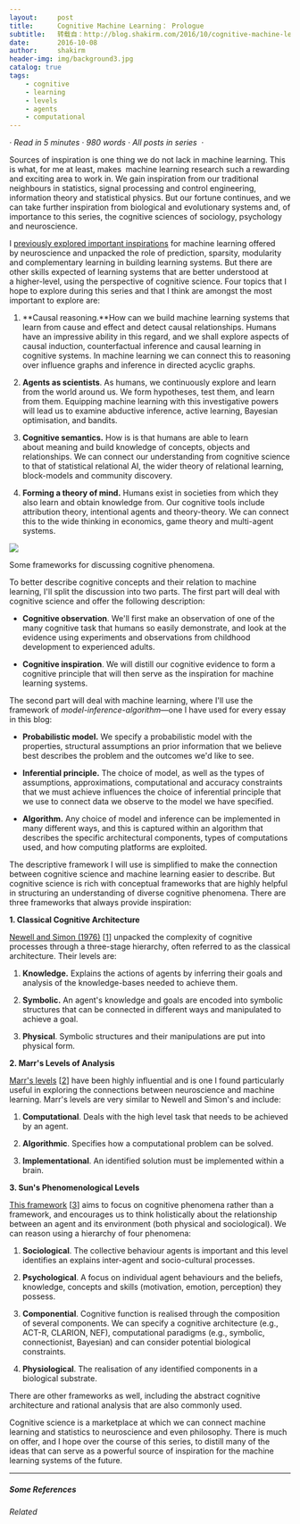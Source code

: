 ```yaml
---
layout:     post
title:      Cognitive Machine Learning： Prologue
subtitle:   转载自：http://blog.shakirm.com/2016/10/cognitive-machine-learning-prologue/
date:       2016-10-08
author:     shakirm
header-img: img/background3.jpg
catalog: true
tags:
    - cognitive
    - learning
    - levels
    - agents
    - computational
---
```


*· Read in 5 minutes · 980 words · All posts in series  ·*

Sources of inspiration is one thing we do not lack in machine learning. This is what, for me at least, makes  machine learning research such a rewarding and exciting area to work in. We gain inspiration from our traditional neighbours in statistics, signal processing and control engineering, information theory and statistical physics. But our fortune continues, and we can take further inspiration from biological and evolutionary systems and, of importance to this series, the cognitive sciences of sociology, psychology and neuroscience.

I [previously explored important inspirations](http://blog.shakirm.com/learning-in-brain-and-machines) for machine learning offered by neuroscience and unpacked the role of prediction, sparsity, modularity and complementary learning in building learning systems. But there are other skills expected of learning systems that are better understood at a higher-level, using the perspective of cognitive science. Four topics that I hope to explore during this series and that I think are amongst the most important to explore are:

1. **Causal reasoning.**How can we build machine learning systems that learn from cause and effect and detect causal relationships. Humans have an impressive ability in this regard, and we shall explore aspects of causal induction, counterfactual inference and causal learning in cognitive systems. In machine learning we can connect this to reasoning over influence graphs and inference in directed acyclic graphs.

1. **Agents as scientists**. As humans, we continuously explore and learn from the world around us. We form hypotheses, test them, and learn from them. Equipping machine learning with this investigative powers will lead us to examine abductive inference, active learning, Bayesian optimisation, and bandits.

1. **Cognitive semantics.** How is is that humans are able to learn about meaning and build knowledge of concepts, objects and relationships. We can connect our understanding from cognitive science to that of statistical relational AI, the wider theory of relational learning, block-models and community discovery.

1. **Forming a theory of mind.** Humans exist in societies from which they also learn and obtain knowledge from. Our cognitive tools include attribution theory, intentional agents and theory-theory. We can connect this to the wide thinking in economics, game theory and multi-agent systems.

![](http://blog.shakirm.com/wp-content/uploads/2016/09/levels.png)


Some frameworks for discussing cognitive phenomena.

To better describe cognitive concepts and their relation to machine learning, I'll split the discussion into two parts. The first part will deal with cognitive science and offer the following description:

- **Cognitive observation**. We'll first make an observation of one of the many cognitive task that humans so easily demonstrate, and look at the evidence using experiments and observations from childhood development to experienced adults.

- **Cognitive inspiration**. We will distill our cognitive evidence to form a cognitive principle that will then serve as the inspiration for machine learning systems.


The second part will deal with machine learning, where I'll use the framework of *model-inference-algorithm*—one I have used for every essay in this blog:

- **Probabilistic model.** We specify a probabilistic model with the properties, structural assumptions an prior information that we believe best describes the problem and the outcomes we'd like to see.

- **Inferential principle.** The choice of model, as well as the types of assumptions, approximations, computational and accuracy constraints that we must achieve influences the choice of inferential principle that we use to connect data we observe to the model we have specified.

- **Algorithm.** Any choice of model and inference can be implemented in many different ways, and this is captured within an algorithm that describes the specific architectural components, types of computations used, and how computing platforms are exploited.


The descriptive framework I will use is simplified to make the connection between cognitive science and machine learning easier to describe. But cognitive science is rich with conceptual frameworks that are highly helpful in structuring an understanding of diverse cognitive phenomena. There are three frameworks that always provide inspiration:

**1. Classical Cognitive Architecture**

[Newell and Simon (1976)](https://pdfs.semanticscholar.org/4436/53b1905d1ee95bfd504f66f5f3f6487fba56.pdf) [[1](#596_1)] unpacked the complexity of cognitive processes through a three-stage hierarchy, often referred to as the classical architecture. Their levels are:

1. **Knowledge.** Explains the actions of agents by inferring their goals and analysis of the knowledge-bases needed to achieve them.

1. **Symbolic.** An agent's knowledge and goals are encoded into symbolic structures that can be connected in different ways and manipulated to achieve a goal.

1. **Physical**. Symbolic structures and their manipulations are put into physical form.


**2. Marr's Levels of Analysis**

[Marr's levels](http://blog.shakirm.com/2013/04/marrs-levels-of-analysis) [[2](#596_2)] have been highly influential and is one I found particularly useful in exploring the connections between neuroscience and machine learning. Marr's levels are very similar to Newell and Simon's and include:

1. **Computational**. Deals with the high level task that needs to be achieved by an agent.

1. **Algorithmic**. Specifies how a computational problem can be solved.

1. **Implementational**. An identified solution must be implemented within a brain.


**3. Sun's Phenomenological Levels** 

[This framework](http://www.cogsci.rpi.edu/~rsun/sun-pp2005.pdf) [[3](#596_3)] aims to focus on cognitive phenomena rather than a framework, and encourages us to think holistically about the relationship between an agent and its environment (both physical and sociological). We can reason using a hierarchy of four phenomena:

1. **Sociological**. The collective behaviour agents is important and this level identifies an explains inter-agent and socio-cultural processes.

1. **Psychological**. A focus on individual agent behaviours and the beliefs, knowledge, concepts and skills (motivation, emotion, perception) they possess.

1. **Componential**. Cognitive function is realised through the composition of several components. We can specify a cognitive architecture (e.g., ACT-R, CLARION, NEF), computational paradigms (e.g., symbolic, connectionist, Bayesian) and can consider potential biological constraints.

1. **Physiological**. The realisation of any identified components in a biological substrate.


There are other frameworks as well, including the abstract cognitive architecture and rational analysis that are also commonly used.

Cognitive science is a marketplace at which we can connect machine learning and statistics to neuroscience and even philosophy. There is much on offer, and I hope over the course of this series, to distill many of the ideas that can serve as a powerful source of inspiration for the machine learning systems of the future.

---


##### Some References


*Related*

